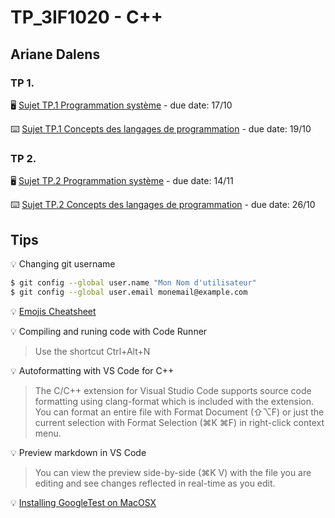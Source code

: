 # TP_3IF1020 - C++

## Ariane Dalens

### TP 1.

:desktop_computer: [Sujet TP.1 Programmation système](https://wdi.centralesupelec.fr/3IF1020/SystExercice1) - due date: 17/10

:keyboard: [Sujet TP.1 Concepts des langages de programmation](https://wdi.centralesupelec.fr/3IF1020/ProgExercice1) - due date: 19/10

### TP 2.

:desktop_computer: [Sujet TP.2 Programmation système](https://wdi.centralesupelec.fr/3IF1020/SystExercice2) - due date: 14/11

:keyboard: [Sujet TP.2 Concepts des langages de programmation](https://wdi.centralesupelec.fr/3IF1020/ProgExercice2) - due date: 26/10

## Tips 
:bulb: Changing git username
```bash
$ git config --global user.name "Mon Nom d'utilisateur"
$ git config --global user.email monemail@example.com
```

:bulb: [Emojis Cheatsheet](https://github.com/ikatyang/emoji-cheat-sheet/blob/master/README.md#light--video)

:bulb: Compiling and runing code with Code Runner
> Use the shortcut Ctrl+Alt+N

:bulb: Autoformatting with VS Code for C++ 
> The C/C++ extension for Visual Studio Code supports source code formatting using clang-format which is included with the extension.
You can format an entire file with Format Document (⇧⌥F) or just the current selection with Format Selection (⌘K ⌘F) in right-click context menu.

:bulb: Preview markdown in VS Code
>You can view the preview side-by-side (⌘K V) with the file you are editing and see changes reflected in real-time as you edit.

:bulb: [Installing GoogleTest on MacOSX](https://alexanderbussan.medium.com/getting-started-with-google-test-on-os-x-a07eee7ae6dc)